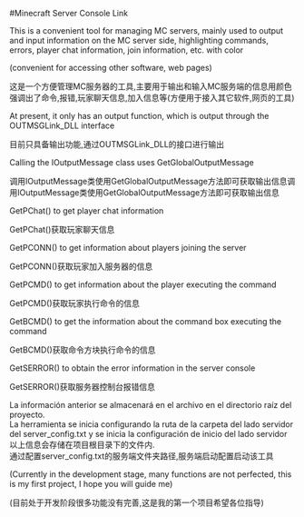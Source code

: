#Minecraft Server Console Link  

This is a convenient tool for managing MC servers, mainly used to output and input information on the MC server side, highlighting commands, errors, player chat information, join information, etc. with color  

(convenient for accessing other software, web pages)  

这是一个方便管理MC服务器的工具,主要用于输出和输入MC服务端的信息用颜色强调出了命令,报错,玩家聊天信息,加入信息等(方便用于接入其它软件,网页的工具)  

At present, it only has an output function, which is output through the OUTMSGLink_DLL interface  

目前只具备输出功能,通过OUTMSGLink_DLL的接口进行输出  

Calling the IOutputMessage class uses GetGlobalOutputMessage  

调用IOutputMessage类使用GetGlobalOutputMessage方法即可获取输出信息调用IOutputMessage类使用GetGlobalOutputMessage方法即可获取输出信息  

GetPChat() to get player chat information  

GetPChat()获取玩家聊天信息  

GetPCONN() to get information about players joining the server  

GetPCONN()获取玩家加入服务器的信息  

GetPCMD() to get information about the player executing the command  

GetPCMD()获取玩家执行命令的信息  

GetBCMD() to get the information about the command box executing the command  

GetBCMD()获取命令方块执行命令的信息  

GetSERROR() to obtain the error information in the server console  

GetSERROR()获取服务器控制台报错信息  

La información anterior se almacenará en el archivo en el directorio raíz del proyecto.  
La herramienta se inicia configurando la ruta de la carpeta del lado servidor del server_config.txt y se inicia la configuración de inicio del lado servidor  
以上信息会存储在项目根目录下的文件内.  
通过配置server_config.txt的服务端文件夹路径,服务端启动配置启动该工具  

(Currently in the development stage, many functions are not perfected, this is my first project, I hope you will guide me)  

(目前处于开发阶段很多功能没有完善,这是我的第一个项目希望各位指导)
